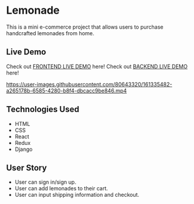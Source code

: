 # Lemonade
This is a mini e-commerce project that allows users to purchase handcrafted lemonades from home.


## Live Demo
Check out [FRONTEND LIVE DEMO](https://frontend-kyerstin.herokuapp.com/) here!
Check out [BACKEND LIVE DEMO](https://backend-kyerstin.herokuapp.com/) here!

https://user-images.githubusercontent.com/80643320/161335482-a265178b-6585-4280-b8f4-dbcacc9be846.mp4

## Technologies Used
* HTML
* CSS
* React
* Redux
* Django

## User Story
* User can sign in/sign up.
* User can add lemonades to their cart.
* User can input shipping information and checkout.
